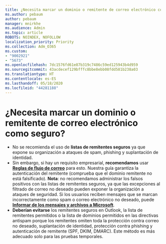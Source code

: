 ```yaml
---
title: ¿Necesita marcar un dominio o remitente de correo electrónico como seguro?
ms.author: pebaum
author: pebaum
manager: mnirkhe
ms.audience: Admin
ms.topic: article
ROBOTS: NOINDEX, NOFOLLOW
localization_priority: Priority
ms.collection: Adm_O365
ms.custom:
- "9002921"
- "5673"
ms.openlocfilehash: 7dc1576fd61e87b319c7486c59ed125943b4d959
ms.sourcegitcommit: 43acdecef129bfffc8bbe8ebb08fdd581b238a03
ms.translationtype: HT
ms.contentlocale: es-ES
ms.lasthandoff: 05/18/2020
ms.locfileid: "44281188"
---
```

# <a name="need-to-mark-a-domain-or-email-sender-safe"></a>¿Necesita marcar un dominio o remitente de correo electrónico como seguro?

- No se recomienda el uso de **listas de remitentes seguros** ya que expone su organización a ataques de spam, phishing y suplantación de identidad.
- Sin embargo, si hay un requisito empresarial, **recomendamos** usar **[Reglas de flujo de correo](https://docs.microsoft.com/microsoft-365/security/office-365-security/create-safe-sender-lists-in-office-365?view=o365-worldwide#recommended-use-mail-flow-rules)** para esto. Nuestra guía garantiza la autenticación del remitente (comprueba que el dominio remitente no está falsificado). **Nota**: no recomendamos administrar los falsos positivos con las listas de remitentes seguros, ya que las excepciones al filtrado de correo no deseado pueden exponer la organización a ataques de seguridad. Si los usuarios reciben mensajes que se marcan incorrectamente como spam o correo electrónico no deseado, puede **[Informar de los mensajes y archivos a Microsoft](https://protection.office.com/reportsubmission)**.
- **Deberían evitarse** los remitentes seguros en Outlook, la lista de remitentes permitidos o la lista de dominios permitidos en las directivas antispam porque los remitentes omiten toda la protección contra correo no deseado, suplantación de identidad, protección contra phishing y autenticación de remitente (SPF, DKIM, DMARC). Este método es más adecuado solo para las pruebas temporales.
